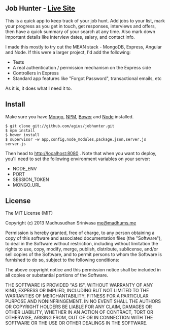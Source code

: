 ## Job Hunter - [Live Site](http://jobhuntr.co)

This is a quick app to keep track of your job hunt. Add jobs to your list, mark your progress as you get in touch, get responses, interviews and offers, then have a quick summary of your search at any time. Also mark down important details like interview dates, salary, and contact info.

I made this mostly to try out the MEAN stack - MongoDB, Express, Angular and Node. If this were a larger project, I'd add the following:

* Tests
* A real authentication / permission mechanism on the Express side
* Controllers in Express
* Standard app features like "Forgot Password", transactional emails, etc

As it is, it does what I need it to.

## Install

Make sure you have [Mongo](http://mongodb.org), [NPM](http://www.npmjs.org), [Bower](http://bower.io) and [Node](http://nodejs.org) installed.

    $ git clone git://github.com/agius/jobhunter.git
    $ npm install
    $ bower install
    $ supervisor -w app,config,node_modules,package.json,server.js server.js

Then head to <http://localhost:8080> . Note that when you want to deploy, you'll need to set the following environment variables on your server:

* NODE_ENV
* PORT
* SESSION_TOKEN
* MONGO_URL

## License

The MIT License (MIT)

Copyright (c) 2013 Madhusudhan Srinivasa <me@madhums.me>

Permission is hereby granted, free of charge, to any person obtaining a copy
of this software and associated documentation files (the "Software"), to deal
in the Software without restriction, including without limitation the rights
to use, copy, modify, merge, publish, distribute, sublicense, and/or sell
copies of the Software, and to permit persons to whom the Software is
furnished to do so, subject to the following conditions:

The above copyright notice and this permission notice shall be included in all
copies or substantial portions of the Software.

THE SOFTWARE IS PROVIDED "AS IS", WITHOUT WARRANTY OF ANY KIND, EXPRESS OR
IMPLIED, INCLUDING BUT NOT LIMITED TO THE WARRANTIES OF MERCHANTABILITY,
FITNESS FOR A PARTICULAR PURPOSE AND NONINFRINGEMENT. IN NO EVENT SHALL THE
AUTHORS OR COPYRIGHT HOLDERS BE LIABLE FOR ANY CLAIM, DAMAGES OR OTHER
LIABILITY, WHETHER IN AN ACTION OF CONTRACT, TORT OR OTHERWISE, ARISING FROM,
OUT OF OR IN CONNECTION WITH THE SOFTWARE OR THE USE OR OTHER DEALINGS IN THE
SOFTWARE.